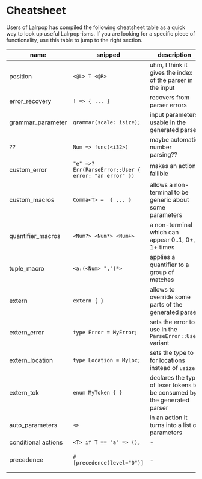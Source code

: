 # Cheatsheet

Users of Lalrpop has compiled the following cheatsheet table as a quick way to
look up useful Lalrpop-isms. If you are looking for a specific piece of
functionality, use this table to jump to the right section.

| name | snipped | description | tutorial |
|---|---|---|---|
| position | `<@L> T <@R>` | uhm, I think it gives the index of the parser in the input | - |
| error_recovery | `! => { ... }` | recovers from parser errors | [Error recovery](tutorial/008_error_recovery.md) |
| grammar_parameter | `grammar(scale: isize);` | input parameters usable in the generated parser | [Passing state parameter](tutorial/009_state_parameter.md) |
| ?? | `Num => func(<i32>)` | maybe automatic number parsing?? | - |
| custom_error | `"e" =>? Err(ParseError::User { error: "an error" })` | makes an action fallible | [Fallible actions](tutorial/007_fallible_actions.md) |
| custom_macros | `Comma<T> =  { ... }` | allows a non-terminal to be generic about some parameters | [Macros](tutorial/006_macros.md) |
| quantifier_macros | `<Num?> <Num*> <Num+>` |  a non-terminal which can appear 0..1, 0+, 1+ times | [Macros](tutorial/006_macros.md) |
| tuple_macro | `<a:(<Num> ",")*>` | applies a quantifier to a group of matches | [Macros](tutorial/006_macros.md) |
| extern | `extern { }` | allows to override some parts of the generated parser | [Writing a custom lexer](lexer_tutorial/003_writing_custom_lexer.md) |
| extern_error | `type Error = MyError;` | sets the error to use in the `ParseError::User` variant | [Writing a custom lexer](lexer_tutorial/003_writing_custom_lexer.md) |
| extern_location | `type Location = MyLoc;` | sets the type to for locations instead of `usize` | [Writing a custom lexer](lexer_tutorial/003_writing_custom_lexer.md) |
| extern_tok | `enum MyToken { }` | declares the type of lexer tokens to be consumed by the generated parser  | [Using tokens with references](lexer_tutorial/004_token_references.md) |
| auto_parameters | `<>` | in an action it turns into a list of parameters | [Type inference](tutorial/003_type_inference.md) |
|conditional actions | `<T> if T == "a" => (),` | - | - |
|precedence| `#[precedence(level="0")]` | - | [Handling full expressions](tutorial/004_full_expressions.md) |
